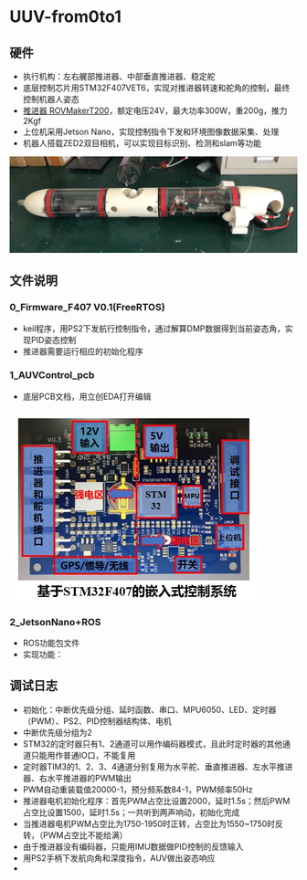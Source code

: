 # UUV-from0to1

## 硬件
- 执行机构：左右艉部推进器、中部垂直推进器、稳定舵
- 底层控制芯片用STM32F407VET6，实现对推进器转速和舵角的控制，最终控制机器人姿态
- [推进器 ROVMakerT200](https://item.taobao.com/item.htm?spm=a1z10.3-c-s.w4002-24333018520.56.fd497b12fuX3O7&id=651658155786)，额定电压24V，最大功率300W，重200g，推力2Kgf
- 上位机采用Jetson Nano，实现控制指令下发和环境图像数据采集、处理
- 机器人搭载ZED2双目相机，可以实现目标识别、检测和slam等功能  

![image](https://github.com/Yunga-Wu/UUV-from0to1/blob/main/img/%E5%B0%8F%E5%9E%8BAUV%E8%A3%85%E9%85%8D%E5%9B%BE.jpg)

## 文件说明
### 0_Firmware_F407 V0.1(FreeRTOS)
- keil程序，用PS2下发航行控制指令，通过解算DMP数据得到当前姿态角，实现PID姿态控制
- 推进器需要运行相应的初始化程序
### 1_AUVControl_pcb
- 底层PCB文档，用立创EDA打开编辑  

![image](https://github.com/Yunga-Wu/UUV-from0to1/blob/main/img/pcb.jpg)

### 2_JetsonNano+ROS
- ROS功能包文件
- 实现功能：

## 调试日志
- 初始化：中断优先级分组、延时函数、串口、MPU6050、LED、定时器（PWM）、PS2、PID控制器结构体、电机
- 中断优先级分组为2
- STM32的定时器只有1、2通道可以用作编码器模式，且此时定时器的其他通道只能用作普通IO口，不能复用
- 定时器TIM3的1、2、3、4通道分别复用为水平舵、垂直推进器、左水平推进器、右水平推进器的PWM输出
- PWM自动重装载值20000-1，预分频系数84-1，PWM频率50Hz
- 推进器电机初始化程序：首先PWM占空比设置2000，延时1.5s；然后PWM占空比设置1500，延时1.5s；一共听到两声响动，初始化完成
- 当推进器电机PWM占空比为1750-1950时正转，占空比为1550~1750时反转，（PWM占空比不能给满）
- 由于推进器没有编码器，只能用IMU数据做PID控制的反馈输入
- 用PS2手柄下发航向角和深度指令，AUV做出姿态响应
- 
